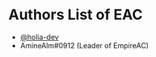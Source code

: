 # Authors List of EAC

- [@holia-dev](https://github.com/EmpireAC/EAC)
- AmineAlm#0912 (Leader of EmpireAC)
